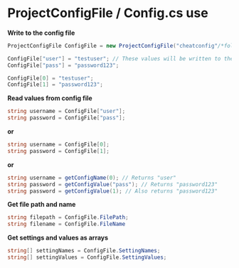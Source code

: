 # ProjectConfigFile / Config.cs use

**Write to the config file**
```csharp
ProjectConfigFile ConfigFile = new ProjectConfigFile("cheatconfig"/*folder path*/, "userconfig"/*ini file name*/, new string[] { "user", "pass" });

ConfigFile["user"] = "testuser"; // These values will be written to the file when they are set by the indexer.
ConfigFile["pass"] = "password123";

ConfigFile[0] = "testuser";
ConfigFile[1] = "password123";
```

**Read values from config file**
```csharp
string username = ConfigFile["user"];
string password = ConfigFile["pass"];
```

**or**
```csharp
string username = ConfigFile[0];
string password = ConfigFile[1];
```

**or**
```csharp
string username = getConfigName(0); // Returns "user"
string password = getConfigValue("pass"); // Returns "password123"
string password = getConfigValue(1); // Also returns "password123"
```

**Get file path and name**
```csharp
string filepath = ConfigFile.FilePath;
string filename = ConfigFile.FileName
```

**Get settings and values as arrays**
```csharp
string[] settingNames = ConfigFile.SettingNames;
string[] settingValues = ConfigFile.SettingValues;
```
